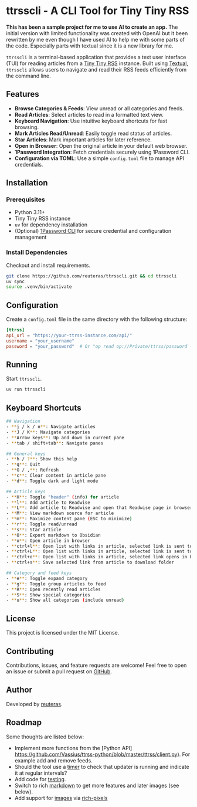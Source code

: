 # ttrsscli - A CLI Tool for Tiny Tiny RSS

**This has been a sample project for me to use AI to create an app.** The initial version with limited functionality was created with OpenAI but it been rewritten by me even though I have used AI to help me with some parts of the code. Especially parts with textual since it is a new library for me.

`ttrsscli` is a terminal-based application that provides a text user interface (TUI) for reading articles from a [Tiny Tiny RSS](https://tt-rss.org/) instance. Built using [Textual](https://github.com/Textualize/textual), `ttrsscli` allows users to navigate and read their RSS feeds efficiently from the command line.

## Features

- **Browse Categories & Feeds**: View unread or all categories and feeds.
- **Read Articles**: Select articles to read in a formatted text view.
- **Keyboard Navigation**: Use intuitive keyboard shortcuts for fast browsing.
- **Mark Articles Read/Unread**: Easily toggle read status of articles.
- **Star Articles**: Mark important articles for later reference.
- **Open in Browser**: Open the original article in your default web browser.
- **1Password Integration**: Fetch credentials securely using 1Password CLI.
- **Configuration via TOML**: Use a simple `config.toml` file to manage API credentials.

## Installation

### Prerequisites

- Python 3.11+
- Tiny Tiny RSS instance
- `uv` for dependency installation
- (Optional) [1Password CLI](https://developer.1password.com/docs/cli) for secure credential and configuration management

### Install Dependencies

Checkout and install requirements.

```sh
git clone https://github.com/reuteras/ttrsscli.git && cd ttrsscli
uv sync
source .venv/bin/activate
```

## Configuration

Create a `config.toml` file in the same directory with the following structure:
```toml
[ttrss]
api_url = "https://your-ttrss-instance.com/api/"
username = "your_username"
password = "your_password"  # Or "op read op://Private/ttrss/password --no-newline"" if using 1Password CLI
```

## Running

Start `ttrsscli`.

```sh
uv run ttrsscli
```

## Keyboard Shortcuts

```sh
## Navigation
- **j / k / n**: Navigate articles
- **J / K**: Navigate categories
- **Arrow keys**: Up and down in current pane
- **tab / shift+tab**: Navigate panes

## General keys
- **h / ?**: Show this help
- **q**: Quit
- **G / ,**: Refresh
- **c**: Clear content in article pane
- **d**: Toggle dark and light mode

## Article keys
- **H**: Toggle "header" (info) for article
- **l**: Add article to Readwise
- **L**: Add article to Readwise and open that Readwise page in browser
- **M**: View markdown source for article
- **m**: Maximize content pane (ESC to minimize)
- **r**: Toggle read/unread
- **s**: Star article
- **O**: Export markdown to Obsidian
- **o**: Open article in browser
- **ctrl+l**: Open list with links in article, selected link is sent to Readwise
- **ctrl+L**: Open list with links in article, selected link is sent to Readwise and opened in browser
- **ctrl+o**: Open list with links in article, selected link opens in browser
- **ctrl+s**: Save selected link from article to download folder

## Category and feed keys
- **e**: Toggle expand category
- **g**: Toggle group articles to feed
- **R**: Open recently read articles
- **S**: Show special categories
- **u**: Show all categories (include unread)
```

## License

This project is licensed under the MIT License.

## Contributing

Contributions, issues, and feature requests are welcome! Feel free to open an issue or submit a pull request on [GitHub](https://github.com/reuteras/ttrsscli).

## Author

Developed by [reuteras](https://github.com/reuteras).

## Roadmap

Some thoughts are listed below:

- Implement more functions from the [Python API] https://github.com/Vassius/ttrss-python/blob/master/ttrss/client.py). For example add and remove feeds.
- Should the tool use a [timer]( https://textual.textualize.io/api/timer/) to check that updater is running and indicate it at regular intervals?
- Add code for [testing](https://textual.textualize.io/guide/testing/).
- Switch to rich [markdown](https://rich.readthedocs.io/en/stable/markdown.html) to get more features and later images (see below).
- Add support for [images](https://github.com/Textualize/textual/discussions/4345) via [rich-pixels](https://github.com/darrenburns/rich-pixels)
